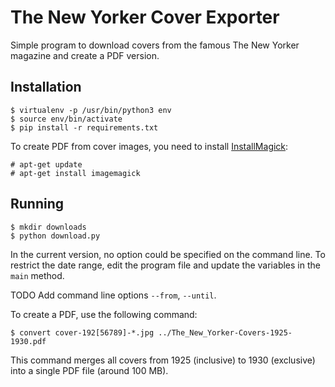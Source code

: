 The New Yorker Cover Exporter
=============================

Simple program to download covers from the famous The New Yorker magazine and create a PDF version.

Installation
------------

```
$ virtualenv -p /usr/bin/python3 env
$ source env/bin/activate
$ pip install -r requirements.txt
```

To create PDF from cover images, you need to install [InstallMagick](http://www.imagemagick.org):

```
# apt-get update
# apt-get install imagemagick
```


Running
-------

```
$ mkdir downloads
$ python download.py
```

In the current version, no option could be specified on the command line. To restrict the date range, edit the program file and update the variables in the `main` method.

TODO Add command line options `--from`, `--until`.


To create a PDF, use the following command:

```
$ convert cover-192[56789]-*.jpg ../The_New_Yorker-Covers-1925-1930.pdf
```

This command merges all covers from 1925 (inclusive) to 1930 (exclusive) into a single PDF file (around 100 MB). 
